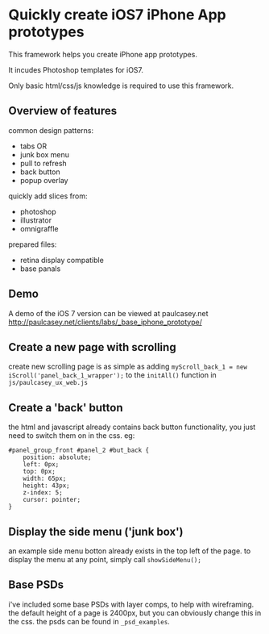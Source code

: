 Quickly create iOS7 iPhone App prototypes
============================
This framework helps you create iPhone app prototypes.

It incudes Photoshop templates for iOS7.

Only basic html/css/js knowledge is required to use this framework.


Overview of features
-----------------------------

common design patterns:
- tabs OR
- junk box menu
- pull to refresh
- back button
- popup overlay

quickly add slices from:
-	photoshop
-	illustrator
-	omnigraffle

prepared files:
- retina display compatible
- base panals

Demo
-----------------------------
A demo of the iOS 7 version can be viewed at paulcasey.net
http://paulcasey.net/clients/labs/_base_iphone_prototype/


Create a new page with scrolling
-----------------------------
create new scrolling page is as simple as adding `myScroll_back_1 = new iScroll('panel_back_1_wrapper');` to the `initAll()` function in `js/paulcasey_ux_web.js`

Create a 'back' button
-------------------------------
the html and javascript already contains back button functionality, you just need to switch them on in the css. eg:

	#panel_group_front #panel_2 #but_back {
		position: absolute;
		left: 0px;
		top: 0px;
		width: 65px;
		height: 43px;
		z-index: 5;
		cursor: pointer;
	}

Display the side menu ('junk box')
------------------------
an example side menu botton already exists in the top left of the page. to display the menu at any point, simply call `showSideMenu();`

Base PSDs
---------------------
i've included some base PSDs with layer comps, to help with wireframing. the default height of a page is 2400px, but you can obviously change this in the css. the psds can be found in `_psd_examples`.